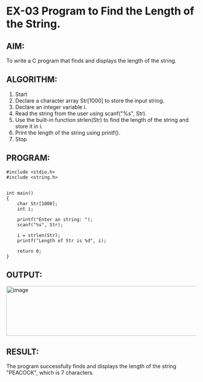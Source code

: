# EX-03 Program to Find the Length of the String.

## AIM:
To write a C program that finds and displays the length of the string.

## ALGORITHM:

1. Start
2. Declare a character array Str[1000] to store the input string.
3. Declare an integer variable i.
4. Read the string from the user using scanf("%s", Str).
5. Use the built-in function strlen(Str) to find the length of the string and store it in i.
6. Print the length of the string using printf().
7. Stop

## PROGRAM:
```
#include <stdio.h>
#include <string.h>

  
int main()
{
    char Str[1000];
    int i;
    
    printf("Enter an string: ");
    scanf("%s", Str);
  
    i = strlen(Str);
    printf("Length of Str is %d", i);
  
    return 0;
}
``` 
## OUTPUT:
<img width="670" height="132" alt="image" src="https://github.com/user-attachments/assets/40a3a946-4371-44f4-8a99-d7d09387d070" />


## RESULT:
The program successfully finds and displays the length of the string "PEACOCK", which is 7 characters.

